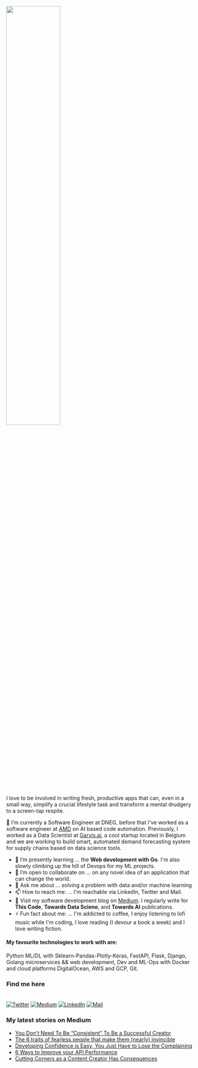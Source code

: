 <p  align="left" > <img width=53.5%  src="https://user-images.githubusercontent.com/34805906/94922526-0481e200-04d8-11eb-9300-e42c9bfea9f8.png"></p> 

I love to be involved in writing fresh, productive apps that can, even in a small way, simplify a crucial lifestyle task and transform a mental drudgery to a screen-tap respite.  

🔭 I’m currently a Software Engineer at DNEG, before that I've worked as a software engineer at [AMD](https://amd.com) on AI based code automation. Previously, I worked as a Data Scientist at [Garvis.ai](https://www.garvis.ai/), a cool startup located in Belgium and we are working to build smart, automated demand forecasting system for supply chains based on data science tools.

- 🌱 I’m presently learning ... the **Web development with Go**. I'm also slowly climbing up the hill of Devops for my ML projects. 
- 👯 I’m open to collaborate on ... on any novel idea of an application that can change the world.
- 💬 Ask me about ... solving a problem with data and/or machine learning
- 📫 How to reach me: ... I'm reachable via LinkedIn, Twitter and Mail.
- :book: Visit my software development blog on [Medium](https://medium.com/@ipom). I regularly write for **This Code**, **Towards Data Sciene**, and **Towards AI** publications. 
- ⚡ Fun fact about me: ... I'm addicted to coffee, I enjoy listening to lofi music while I'm coding, I love reading (I devour a book a week) and I love writing fiction. 

#### My favourite technologies to work with are:
Python ML/DL with Sklearn-Pandas-Plotly-Keras, FastAPI, Flask, Django, Golang microservices && web development, Dev and ML-Ops with Docker and cloud platforms DigitalOcean, AWS and GCP, Git. 


### Find me here <br><br>
<a href="https://twitter.com/intent/follow?screen_name=csandyash&tw_p=followbutton" target="_blank"><img alt="Twitter" src="https://img.shields.io/badge/twitter-%231DA1F2.svg?&style=for-the-badge&logo=twitter&logoColor=white" /></a>
<a href="https://medium.com/@ipom" target="_blank"><img alt="Medium" src="https://img.shields.io/badge/medium-%2312100E.svg?&style=for-the-badge&logo=medium&logoColor=white" /></a>
<a href="https://www.linkedin.com/in/yashprakash13" target="_blank"><img alt="LinkedIn" src="https://img.shields.io/badge/linkedin-%230077B5.svg?&style=for-the-badge&logo=linkedin&logoColor=white" /></a>
<a href="mailto:yash@yashprakash.com" target="_blank"><img alt="Mail" src="https://img.shields.io/badge/Gmail-D14836?style=for-the-badge&logo=gmail&logoColor=white"/></a>


 ### My latest stories on Medium
 - [You Don’t Need To Be “Consistent” To Be a Successful Creator](https://medium.com/practice-in-public/you-dont-need-to-be-consistent-to-be-a-successful-creator-e3c85e08085a?source=rss-9ba949960063------2)
 - [The 6 traits of fearless people that make them (nearly) invincible](https://medium.com/practice-in-public/the-6-traits-of-fearless-people-that-make-them-nearly-invincible-8163afa2972a?source=rss-9ba949960063------2)
 - [Developing Confidence is Easy, You Just Have to Lose the Complaining](https://medium.com/new-writers-growth-ideas/developing-confidence-is-easy-you-just-have-to-lose-the-complaining-8e3e08d5d12b?source=rss-9ba949960063------2)
 - [6 Ways to Improve your API Performance](https://levelup.gitconnected.com/6-ways-to-improve-your-api-performance-c7e0f1703060?source=rss-9ba949960063------2)
 - [Cutting Corners as a Content Creator Has Consequences](https://medium.com/new-writers-growth-ideas/cutting-corners-as-a-content-creator-has-consequences-c2924c05dd0e?source=rss-9ba949960063------2)